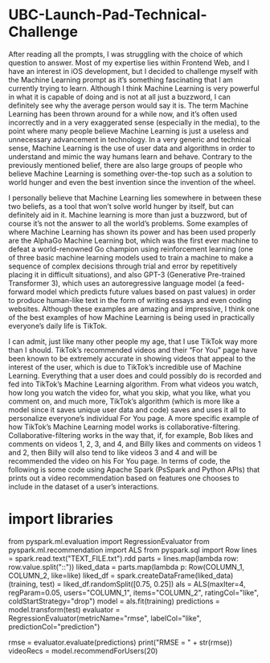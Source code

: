 # UBC-Launch-Pad-Technical-Challenge

After reading all the prompts, I was struggling with the choice of which question to answer. Most of my expertise lies within Frontend Web, and I have an interest in iOS development, but I decided to challenge myself with the Machine Learning prompt as it’s something fascinating that I am currently trying to learn. Although I think Machine Learning is very powerful in what it is capable of doing and is not at all just a buzzword, I can definitely see why the average person would say it is. The term Machine Learning has been thrown around for a while now, and it’s often used incorrectly and in a very exaggerated sense (especially in the media), to the point where many people believe Machine Learning is just a useless and unnecessary advancement in technology. In a very generic and technical sense, Machine Learning is the use of user data and algorithms in order to understand and mimic the way humans learn and behave. Contrary to the previously mentioned belief, there are also large groups of people who believe Machine Learning is something over-the-top such as a solution to world hunger and even the best invention since the invention of the wheel.
 
I personally believe that Machine Learning lies somewhere in between these two beliefs, as a tool that won’t solve world hunger by itself, but can definitely aid in it. Machine learning is more than just a buzzword, but of course it’s not the answer to all the world’s problems. Some examples of where Machine Learning has shown its power and has been used properly are the AlphaGo Machine Learning bot, which was the first ever machine to defeat a world-renowned Go champion using reinforcement learning (one of three basic machine learning models used to train a machine to make a sequence of complex decisions through trial and error by repetitively placing it in difficult situations), and also GPT-3 (Generative Pre-trained Transformer 3), which uses an autoregressive language model (a feed-forward model which predicts future values based on past values) in order to produce human-like text in the form of writing essays and even coding websites. Although these examples are amazing and impressive, I think one of the best examples of how Machine Learning is being used in practically everyone’s daily life is TikTok. 
 
I can admit, just like many other people my age, that I use TikTok way more than I should. TikTok’s recommended videos and their “For You” page have been known to be extremely accurate in showing videos that appeal to the interest of the user, which is due to TikTok’s incredible use of Machine Learning. Everything that a user does and could possibly do is recorded and fed into TikTok’s Machine Learning algorithm. From what videos you watch, how long you watch the video for, what you skip, what you like, what you comment on, and much more, TikTok’s algorithm (which is more like a model since it saves unique user data and code) saves and uses it all to personalize everyone’s individual For You page. A more specific example of how TikTok’s Machine Learning model works is collaborative-filtering. Collaborative-filtering works in the way that, if, for example, Bob likes and comments on videos 1, 2, 3, and 4, and Billy likes and comments on videos 1 and 2, then Billy will also tend to like videos 3 and 4 and will be recommended the video on his For You page. In terms of code, the following is some code using Apache Spark (PsSpark and Python APIs) that prints out a video recommendation based on features one chooses to include in the dataset of a user’s interactions.

# import libraries
from pyspark.ml.evaluation import RegressionEvaluator
from pyspark.ml.recommendation import ALS
from pyspark.sql import Row
lines = spark.read.text("TEXT_FILE.txt").rdd
parts = lines.map(lambda row: row.value.split("::"))
liked_data = parts.map(lambda p: Row(COLUMN_1, COLUMN_2, like=like)
liked_df = spark.createDataFrame(liked_data)
(training, test) = liked_df.randomSplit([0.75, 0.25])
als = ALS(maxIter=4, regParam=0.05, users="COLUMN_1", items="COLUMN_2", ratingCol="like",
          coldStartStrategy="drop")
model = als.fit(training)
predictions = model.transform(test)
evaluator = RegressionEvaluator(metricName="rmse", labelCol="like",
                                predictionCol="prediction")
                       
rmse = evaluator.evaluate(predictions)
print("RMSE = " + str(rmse))
videoRecs = model.recommendForUsers(20)
